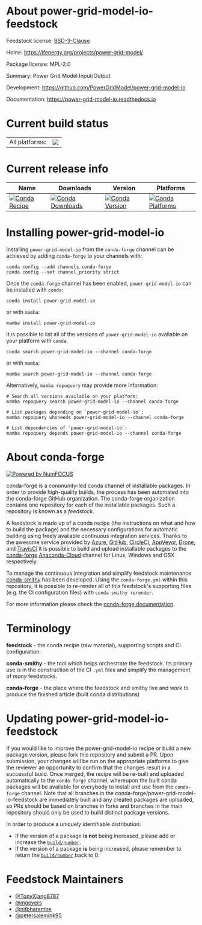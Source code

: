 About power-grid-model-io-feedstock
===================================

Feedstock license: [BSD-3-Clause](https://github.com/conda-forge/power-grid-model-io-feedstock/blob/main/LICENSE.txt)

Home: https://lfenergy.org/projects/power-grid-model/

Package license: MPL-2.0

Summary: Power Grid Model Input/Output

Development: https://github.com/PowerGridModel/power-grid-model-io

Documentation: https://power-grid-model-io.readthedocs.io

Current build status
====================


<table><tr><td>All platforms:</td>
    <td>
      <a href="https://dev.azure.com/conda-forge/feedstock-builds/_build/latest?definitionId=19646&branchName=main">
        <img src="https://dev.azure.com/conda-forge/feedstock-builds/_apis/build/status/power-grid-model-io-feedstock?branchName=main">
      </a>
    </td>
  </tr>
</table>

Current release info
====================

| Name | Downloads | Version | Platforms |
| --- | --- | --- | --- |
| [![Conda Recipe](https://img.shields.io/badge/recipe-power--grid--model--io-green.svg)](https://anaconda.org/conda-forge/power-grid-model-io) | [![Conda Downloads](https://img.shields.io/conda/dn/conda-forge/power-grid-model-io.svg)](https://anaconda.org/conda-forge/power-grid-model-io) | [![Conda Version](https://img.shields.io/conda/vn/conda-forge/power-grid-model-io.svg)](https://anaconda.org/conda-forge/power-grid-model-io) | [![Conda Platforms](https://img.shields.io/conda/pn/conda-forge/power-grid-model-io.svg)](https://anaconda.org/conda-forge/power-grid-model-io) |

Installing power-grid-model-io
==============================

Installing `power-grid-model-io` from the `conda-forge` channel can be achieved by adding `conda-forge` to your channels with:

```
conda config --add channels conda-forge
conda config --set channel_priority strict
```

Once the `conda-forge` channel has been enabled, `power-grid-model-io` can be installed with `conda`:

```
conda install power-grid-model-io
```

or with `mamba`:

```
mamba install power-grid-model-io
```

It is possible to list all of the versions of `power-grid-model-io` available on your platform with `conda`:

```
conda search power-grid-model-io --channel conda-forge
```

or with `mamba`:

```
mamba search power-grid-model-io --channel conda-forge
```

Alternatively, `mamba repoquery` may provide more information:

```
# Search all versions available on your platform:
mamba repoquery search power-grid-model-io --channel conda-forge

# List packages depending on `power-grid-model-io`:
mamba repoquery whoneeds power-grid-model-io --channel conda-forge

# List dependencies of `power-grid-model-io`:
mamba repoquery depends power-grid-model-io --channel conda-forge
```


About conda-forge
=================

[![Powered by
NumFOCUS](https://img.shields.io/badge/powered%20by-NumFOCUS-orange.svg?style=flat&colorA=E1523D&colorB=007D8A)](https://numfocus.org)

conda-forge is a community-led conda channel of installable packages.
In order to provide high-quality builds, the process has been automated into the
conda-forge GitHub organization. The conda-forge organization contains one repository
for each of the installable packages. Such a repository is known as a *feedstock*.

A feedstock is made up of a conda recipe (the instructions on what and how to build
the package) and the necessary configurations for automatic building using freely
available continuous integration services. Thanks to the awesome service provided by
[Azure](https://azure.microsoft.com/en-us/services/devops/), [GitHub](https://github.com/),
[CircleCI](https://circleci.com/), [AppVeyor](https://www.appveyor.com/),
[Drone](https://cloud.drone.io/welcome), and [TravisCI](https://travis-ci.com/)
it is possible to build and upload installable packages to the
[conda-forge](https://anaconda.org/conda-forge) [Anaconda-Cloud](https://anaconda.org/)
channel for Linux, Windows and OSX respectively.

To manage the continuous integration and simplify feedstock maintenance
[conda-smithy](https://github.com/conda-forge/conda-smithy) has been developed.
Using the ``conda-forge.yml`` within this repository, it is possible to re-render all of
this feedstock's supporting files (e.g. the CI configuration files) with ``conda smithy rerender``.

For more information please check the [conda-forge documentation](https://conda-forge.org/docs/).

Terminology
===========

**feedstock** - the conda recipe (raw material), supporting scripts and CI configuration.

**conda-smithy** - the tool which helps orchestrate the feedstock.
                   Its primary use is in the construction of the CI ``.yml`` files
                   and simplify the management of *many* feedstocks.

**conda-forge** - the place where the feedstock and smithy live and work to
                  produce the finished article (built conda distributions)


Updating power-grid-model-io-feedstock
======================================

If you would like to improve the power-grid-model-io recipe or build a new
package version, please fork this repository and submit a PR. Upon submission,
your changes will be run on the appropriate platforms to give the reviewer an
opportunity to confirm that the changes result in a successful build. Once
merged, the recipe will be re-built and uploaded automatically to the
`conda-forge` channel, whereupon the built conda packages will be available for
everybody to install and use from the `conda-forge` channel.
Note that all branches in the conda-forge/power-grid-model-io-feedstock are
immediately built and any created packages are uploaded, so PRs should be based
on branches in forks and branches in the main repository should only be used to
build distinct package versions.

In order to produce a uniquely identifiable distribution:
 * If the version of a package **is not** being increased, please add or increase
   the [``build/number``](https://docs.conda.io/projects/conda-build/en/latest/resources/define-metadata.html#build-number-and-string).
 * If the version of a package **is** being increased, please remember to return
   the [``build/number``](https://docs.conda.io/projects/conda-build/en/latest/resources/define-metadata.html#build-number-and-string)
   back to 0.

Feedstock Maintainers
=====================

* [@TonyXiang8787](https://github.com/TonyXiang8787/)
* [@mgovers](https://github.com/mgovers/)
* [@nitbharambe](https://github.com/nitbharambe/)
* [@petersalemink95](https://github.com/petersalemink95/)


